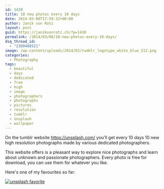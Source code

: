 ```yaml
---
id: 1438
title: 10 new photos every 10 days
date: 2014-03-08T17:59:32+00:00
author: Janik von Rotz
layout: post
guid: https://janikvonrotz.ch/?p=1438
permalink: /2014/03/08/10-new-photos-every-10-days/
dsq_thread_id:
  - "2389408521"
image: /wp-content/uploads/2014/03/tumblr_logotype_white_blue_512.png
categories:
  - Photography
tags:
  - beautiful
  - days
  - dedicated
  - free
  - high
  - image
  - photographers
  - photographs
  - pictures
  - resolution
  - tumblr
  - ünsplash
  - wallpaper
---
```

On the tumblr website <a href="https://unsplash.com/">https://unsplash.com/</a> you'll get every 10 days 10 new high resolution photographs made by various dedicated photographers.

This website offers is a pleasant way to explore nice photographs and learn about unknown and passionate photographers. Every photo is free for download, you can use them for whatever you like.

Here's one of my favourites so far:

[![unsplash favorite](/wp-content/uploads/2014/03/tumblr_n10n4rpjvZ1st5lhmo1_1280.jpg)](/wp-content/uploads/2014/03/tumblr_n10n4rpjvZ1st5lhmo1_1280.jpg)